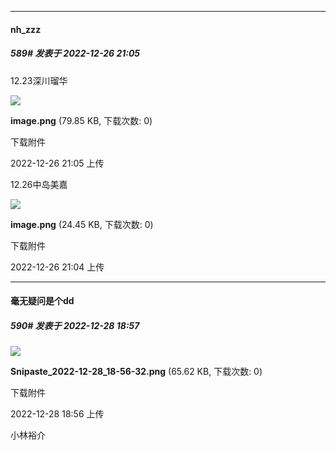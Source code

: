 

*****

####  nh_zzz  
##### 589#       发表于 2022-12-26 21:05

12.23深川瑠华

<img src="https://img.saraba1st.com/forum/202212/26/210505d6ydydgnnwyn0o3n.png" referrerpolicy="no-referrer">

<strong>image.png</strong> (79.85 KB, 下载次数: 0)

下载附件

2022-12-26 21:05 上传

12.26中岛美嘉

<img src="https://img.saraba1st.com/forum/202212/26/210421nxkxmhqhaktakm0t.png" referrerpolicy="no-referrer">

<strong>image.png</strong> (24.45 KB, 下载次数: 0)

下载附件

2022-12-26 21:04 上传



*****

####  毫无疑问是个dd  
##### 590#       发表于 2022-12-28 18:57

<img src="https://img.saraba1st.com/forum/202212/28/185655v5h87cfgenjkmihn.png" referrerpolicy="no-referrer">

<strong>Snipaste_2022-12-28_18-56-32.png</strong> (65.62 KB, 下载次数: 0)

下载附件

2022-12-28 18:56 上传

小林裕介

